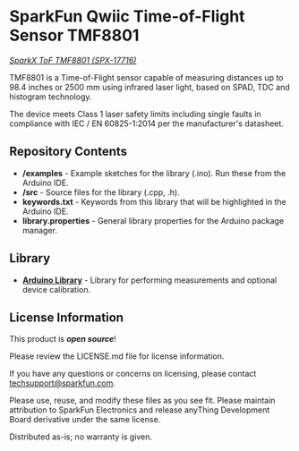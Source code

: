 SparkFun Qwiic Time-of-Flight Sensor TMF8801
============================================

[comment]: <![SparkFun Time-of-Flight Sensor TMF8801](https://cdn.sparkfun.com/assets/parts/1/2/8/9/1/14686-Qwiic_VR_IMU_BN0080-01.jpg)> 

[*SparkX ToF TMF8801 (SPX-17716)*](https://www.sparkfun.com/products/17716)

TMF8801 is a Time-of-Flight sensor capable of measuring distances up to 98.4 inches or 2500 mm using infrared laser light, based on SPAD, TDC and histogram technology. 

The device meets Class 1 laser safety limits including single faults in compliance with IEC / EN 60825-1:2014 per the manufacturer's datasheet.

Repository Contents
-------------------

* **/examples** - Example sketches for the library (.ino). Run these from the Arduino IDE. 
* **/src** - Source files for the library (.cpp, .h).
* **keywords.txt** - Keywords from this library that will be highlighted in the Arduino IDE. 
* **library.properties** - General library properties for the Arduino package manager. 

Library
--------------
* **[Arduino Library](https://github.com/sparkfun/Sparkfun_TMF8801_Arduino_Library)** - Library for performing measurements and optional device calibration.

License Information
-------------------

This product is _**open source**_! 

Please review the LICENSE.md file for license information. 

If you have any questions or concerns on licensing, please contact techsupport@sparkfun.com.

Please use, reuse, and modify these files as you see fit. Please maintain attribution to SparkFun Electronics and release anyThing Development Board derivative under the same license.

Distributed as-is; no warranty is given.
